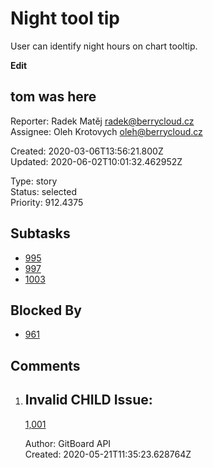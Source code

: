 # Night tool tip

User can identify night hours on chart tooltip.

**Edit**

## **tom was here**

Reporter: Radek Matěj <radek@berrycloud.cz>  
Assignee: Oleh Krotovych <oleh@berrycloud.cz>

Created: 2020-03-06T13:56:21.800Z  
Updated: 2020-06-02T10:01:32.462952Z

Type: story  
Status: selected  
Priority: 912.4375

## Subtasks
- [995](995.md "Add blackest theme")
- [997](997.md "Yet another one")
- [1003](1003.md "Yet another another issue")

## Blocked By
- [961](961.md "User detail tabs")

## Comments
1.  ## Invalid CHILD Issue:
    [1,001](1,001.md "This needs to be done")

    Author: GitBoard API  
    Created: 2020-05-21T11:35:23.628764Z  
